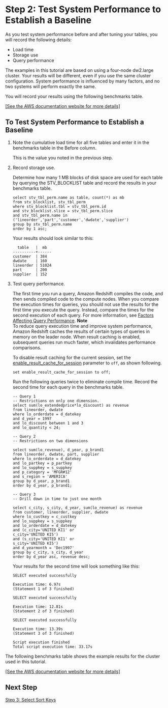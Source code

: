 # Step 2: Test System Performance to Establish a Baseline<a name="tutorial-tuning-tables-test-performance"></a>

As you test system performance before and after tuning your tables, you will record the following details:
+ Load time 
+ Storage use 
+ Query performance 

The examples in this tutorial are based on using a four\-node dw2\.large cluster\. Your results will be different, even if you use the same cluster configuration\. System performance is influenced by many factors, and no two systems will perform exactly the same\.

You will record your results using the following benchmarks table\.

[\[See the AWS documentation website for more details\]](http://docs.aws.amazon.com/redshift/latest/dg/tutorial-tuning-tables-test-performance.html)

## To Test System Performance to Establish a Baseline<a name="tutorial-tuning-tables-to-test-performance"></a>

1. Note the cumulative load time for all five tables and enter it in the benchmarks table in the Before column\. 

   This is the value you noted in the previous step\.

1. Record storage use\. 

   Determine how many 1 MB blocks of disk space are used for each table by querying the STV\_BLOCKLIST table and record the results in your benchmarks table\. 

   ```
   select stv_tbl_perm.name as table, count(*) as mb
   from stv_blocklist, stv_tbl_perm
   where stv_blocklist.tbl = stv_tbl_perm.id
   and stv_blocklist.slice = stv_tbl_perm.slice
   and stv_tbl_perm.name in ('lineorder','part','customer','dwdate','supplier')
   group by stv_tbl_perm.name
   order by 1 asc;
   ```

   Your results should look similar to this:

   ```
     table   |  mb
   ----------+------
   customer  | 384
   dwdate    | 160
   lineorder | 51024
   part      | 200
   supplier  | 152
   ```

1. Test query performance\.

   The first time you run a query, Amazon Redshift compiles the code, and then sends compiled code to the compute nodes\. When you compare the execution times for queries, you should not use the results for the first time you execute the query\. Instead, compare the times for the second execution of each query\. For more information, see [Factors Affecting Query Performance](c-query-performance.md)\.
**Note**  
To reduce query execution time and improve system performance, Amazon Redshift caches the results of certain types of queries in memory on the leader node\. When result caching is enabled, subsequent queries run much faster, which invalidates performance comparisons\.

   To disable result caching for the current session, set the [enable\_result\_cache\_for\_session](r_enable_result_cache_for_session.md) parameter to `off`, as shown following\.

   ```
   set enable_result_cache_for_session to off;
   ```

   Run the following queries twice to eliminate compile time\. Record the second time for each query in the benchmarks table\. 

   ```
   -- Query 1
   -- Restrictions on only one dimension. 
   select sum(lo_extendedprice*lo_discount) as revenue
   from lineorder, dwdate
   where lo_orderdate = d_datekey
   and d_year = 1997 
   and lo_discount between 1 and 3 
   and lo_quantity < 24;
   
   -- Query 2
   -- Restrictions on two dimensions 
   
   select sum(lo_revenue), d_year, p_brand1
   from lineorder, dwdate, part, supplier
   where lo_orderdate = d_datekey
   and lo_partkey = p_partkey
   and lo_suppkey = s_suppkey
   and p_category = 'MFGR#12'
   and s_region = 'AMERICA'
   group by d_year, p_brand1
   order by d_year, p_brand1;
   
   -- Query 3
   -- Drill down in time to just one month 
   
   select c_city, s_city, d_year, sum(lo_revenue) as revenue 
   from customer, lineorder, supplier, dwdate
   where lo_custkey = c_custkey
   and lo_suppkey = s_suppkey
   and lo_orderdate = d_datekey
   and (c_city='UNITED KI1' or
   c_city='UNITED KI5')
   and (s_city='UNITED KI1' or
   s_city='UNITED KI5')
   and d_yearmonth = 'Dec1997'
   group by c_city, s_city, d_year
   order by d_year asc, revenue desc;
   ```

   Your results for the second time will look something like this:

   ```
   SELECT executed successfully
   
   Execution time: 6.97s
   (Statement 1 of 3 finished)
   
   SELECT executed successfully
   
   Execution time: 12.81s
   (Statement 2 of 3 finished)
   
   SELECT executed successfully
   
   Execution time: 13.39s
   (Statement 3 of 3 finished)
   
   Script execution finished
   Total script execution time: 33.17s
   ```

The following benchmarks table shows the example results for the cluster used in this tutorial\.

[\[See the AWS documentation website for more details\]](http://docs.aws.amazon.com/redshift/latest/dg/tutorial-tuning-tables-test-performance.html)

## Next Step<a name="next-step--sort-keys"></a>

[Step 3: Select Sort Keys](tutorial-tuning-tables-sort-keys.md)